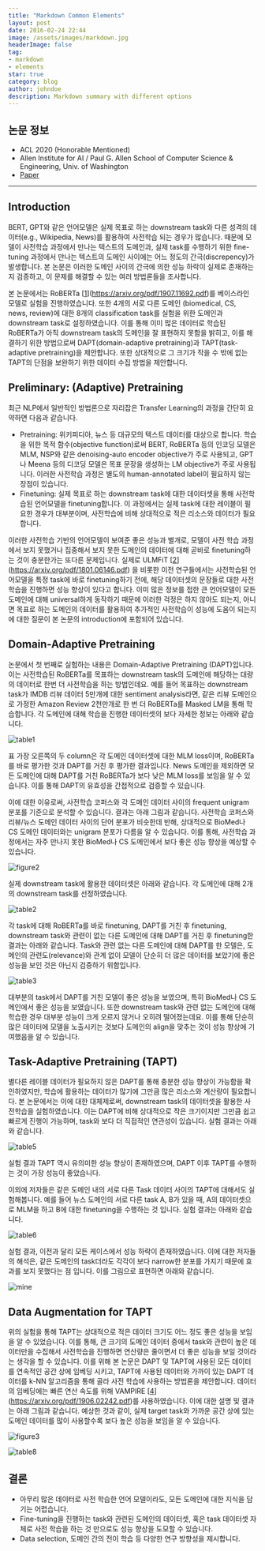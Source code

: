```yaml
---
title: "Markdown Common Elements"
layout: post
date: 2016-02-24 22:44
image: /assets/images/markdown.jpg
headerImage: false
tag:
- markdown
- elements
star: true
category: blog
author: johndoe
description: Markdown summary with different options
---
```


## 논문 정보

- ACL 2020 (Honorable Mentioned)
- Allen Institute for AI / Paul G. Allen School of Computer Science & Engineering, Univ. of Washington
- [Paper](https://arxiv.org/pdf/2004.10964.pdf)

---

## Introduction

BERT, GPT와 같은 언어모델은 실제 목표로 하는 downstream task와 다른 성격의 데이터(e.g., Wikipedia, News)를 활용하여 사전학습 되는 경우가 많습니다. 때문에 모델이 사전학습 과정에서 만나는 텍스트의 도메인과, 실제 task를 수행하기 위한 fine-tuning 과정에서 만나는 텍스트의 도메인 사이에는 어느 정도의 간극(discrepency)가 발생합니다. 본 논문은 이러한 도메인 사이의 간극에 의한 성능 하락이 실제로 존재하는지 검증하고, 이 문제를 해결할 수 있는 여러 방법론들을 조사합니다.

본 논문에서는 RoBERTa [[1]](https://arxiv.org/pdf/1907.11692.pdf)를 베이스라인 모델로 실험을 진행하였습니다. 또한 4개의 서로 다른 도메인 (biomedical, CS, news, review)에 대한 8개의 classification task를 실험을 위한 도메인과 downstream task로 설정하였습니다. 이를 통해 이미 많은 데이터로 학습된 RoBERTa가 아직 downstream task의 도메인을 잘 표현하지 못함을 밝히고, 이를 해결하기 위한 방법으로써 DAPT(domain-adaptive pretraining)과 TAPT(task-adaptive pretraining)을 제안합니다. 또한 상대적으로 그 크기가 작을 수 밖에 없는 TAPT의 단점을 보완하기 위한 데이터 수집 방법을 제안합니다.

## Preliminary: (Adaptive) Pretraining

최근 NLP에서 일반적인 방법론으로 자리잡은 Transfer Learning의 과정을 간단히 요약하면 다음과 같습니다.

- Pretraining: 위키피디아, 뉴스 등 대규모의 텍스트 데이터를 대상으로 합니다. 학습을 위한 목적 함수(objective function)로써 BERT, RoBERTa 등의 인코딩 모델은 MLM, NSP와 같은 denoising-auto encoder objective가 주로 사용되고, GPT나 Meena 등의 디코딩 모델은 목표 문장을 생성하는 LM objective가 주로 사용됩니다. 이러한 사전학습 과정은 별도의 human-annotated label이 필요하지 않는 장점이 있습니다.
- Finetuning: 실제 목표로 하는 downstream task에 대한 데이터셋을 통해 사전학습된 언어모델을 finetuning합니다. 이 과정에서는 실제 task에 대한 레이블이 필요한 경우가 대부분이며, 사전학습에 비해 상대적으로 적은 리소스와 데이터가 필요합니다.

이러한 사전학습 기반의 언어모델이 보여준 좋은 성능과 별개로, 모델이 사전 학습 과정에서 보지 못했거나 집중해서 보지 못한 도메인의 데이터에 대해 곧바로 finetuning하는 것이 충분한가는 또다른 문제입니다. 실제로 ULMFiT [[2]](https://arxiv.org/pdf/1801.06146.pdf) 을 비롯한 이전 연구들에서는 사전학습된 언어모델을 특정 task에 바로 finetuning하기 전에, 해당 데이터셋의 문장들로 대한 사전 학습을 진행하면 성능 향상이 있다고 합니다. 이미 많은 정보를 접한 큰 언어모델이 모든 도메인에 대해 universal하게 동작하기 때문에 이러한 걱정은 하지 않아도 되는지, 아니면 목표로 하는 도메인의 데이터를 활용하여 추가적인 사전학습이 성능에 도움이 되는지에 대한 질문이 본 논문의 introduction에 포함되어 있습니다.

## Domain-Adaptive Pretraining

논문에서 첫 번째로 실험하는 내용은 Domain-Adaptive Pretraining (DAPT)입니다. 이는 사전학습된 RoBERTa를 목표하는 downstream task의 도메인에 해당하는 대량의 데이터로 한번 더 사전학습을 하는 방법인데요. 예를 들어 목표하는 downstream task가 IMDB 리뷰 데이터 5만개에 대한 sentiment analysis라면, 같은 리뷰 도메인으로 가정한 Amazon Review 2천만개로 한 번 더 RoBERTa를 Masked LM을 통해 학습합니다. 각 도메인에 대해 학습을 진행한 데이터셋의 보다 자세한 정보는 아래와 같습니다.

![table1](/assets/images/dontstop/table1.png)

표 가장 오른쪽의 두 column은 각 도메인 데이터셋에 대한 MLM loss이며, RoBERTa를 바로 평가한 것과 DAPT를 거친 후 평가한 결과입니다. News 도메인을 제외하면 모든 도메인에 대해 DAPT를 거친 RoBERTa가 보다 낮은 MLM loss를 보임을 알 수 있습니다. 이를 통해 DAPT의 유효성을 간접적으로 검증할 수 있습니다.

이에 대한 이유로써, 사전학습 코퍼스와 각 도메인 데이터 사이의 frequent unigram 분포를 기준으로 분석할 수 있습니다. 결과는 아래 그림과 같습니다. 사전학습 코퍼스와 리뷰/뉴스 도메인 데이터 사이의 단어 분포가 비슷한데 반해, 상대적으로 BioMed나 CS 도메인 데이터와는 unigram 분포가 다름을 알 수 있습니다. 이를 통해, 사전학습 과정에서는 자주 만나지 못한 BioMed나 CS 도메인에서 보다 좋은 성능 향상을 예상할 수 있습니다.

![figure2](/assets/images/dontstop/figure2.png)

실제 downstream task에 활용한 데이터셋은 아래와 같습니다. 각 도메인에 대해 2개의 downstream task를 선정하였습니다.

![table2](/assets/images/dontstop/table2.png)

각 task에 대해 RoBERTa를 바로 finetuning, DAPT를 거친 후 finetuning, downstream task와 관련이 없는 다른 도메인에 대해 DAPT를 거친 후 finetuning한 결과는 아래와 같습니다. Task와 관련 없는 다른 도메인에 대해 DAPT를 한 모델은, 도메인의 관련도(relevance)와 관계 없이 모델이 단순히 더 많은 데이터를 보았기에 좋은 성능을 보인 것은 아닌지 검증하기 위함입니다.

![table3](/assets/images/dontstop/table3.png)

대부분의 task에서 DAPT를 거친 모델이 좋은 성능을 보였으며, 특히 BioMed나 CS 도메인에서 좋은 성능을 보였습니다. 또한 downstream task와 관련 없는 도메인에 대해 학습한 경우 대부분 성능이 크게 오르지 않거나 오히려 떨어졌는데요. 이를 통해 단순히 많은 데이터에 모델을 노출시키는 것보다 도메인의 align을 맞추는 것이 성능 향상에 기여했음을 알 수 있습니다.

## Task-Adaptive Pretraining (TAPT)

별다른 레이블 데이터가 필요하지 않은 DAPT를 통해 충분한 성능 향상이 가능함을 확인하였지만, 학습에 활용하는 데이터가 많기에 그만큼 많은 리소스와 계산량이 필요합니다. 본 논문에서는 이에 대한 대체제로써, downstream task의 데이터셋을 활용한 사전학습을 실험하였습니다. 이는 DAPT에 비해 상대적으로 작은 크기이지만 그만큼 쉽고 빠르게 진행이 가능하며, task와 보다 더 직접적인 연관성이 있습니다. 실험 결과는 아래와 같습니다.

![table5](/assets/images/dontstop/table5.png)

실험 결과 TAPT 역시 유의미한 성능 향상이 존재하였으며, DAPT 이후 TAPT를 수행하는 것이 가장 성능이 좋았습니다.

이외에 저자들은 같은 도메인 내의 서로 다른 Task 데이터 사이의 TAPT에 대해서도 실험해봅니다. 예를 들어 뉴스 도메인의 서로 다른 task A, B가 있을 때, A의 데이터셋으로 MLM을 하고 B에 대한 finetuning을 수행하는 것 입니다. 실험 결과는 아래와 같습니다. 

![table6](/assets/images/dontstop/table6.png)

실험 결과, 이전과 달리 모든 케이스에서 성능 하락이 존재하였습니다. 이에 대한 저자들의 해석은, 같은 도메인의 task더라도 각각이 보다 narrow한 분포를 가지기 때문에 효과를 보지 못했다는 점 입니다. 이를 그림으로 표현하면 아래와 같습니다.

![mine](/assets/images/dontstop/mine.png)

## Data Augmentation for TAPT

위의 실험을 통해 TAPT는 상대적으로 적은 데이터 크기도 어느 정도 좋은 성능을 보임을 알 수 있었습니다. 이를 통해, 큰 크기의 도메인 데이터 중에서 task와 관련이 높은 데이터만을 수집해서 사전학습을 진행하면 연산량은 줄이면서 더 좋은 성능을 보일 것이라는 생각을 할 수 있습니다. 이를 위해 본 논문은 DAPT 및 TAPT에 사용된 모든 데이터를 연속적인 공간 상에 임베딩 시키고, TAPT에 사용된 데이터와 가까이 있는 DAPT 데이터를 k-NN 알고리즘을 통해 골라 사전 학습에 사용하는 방법론을 제안합니다. 데이터의 임베딩에는 빠른 연산 속도를 위해 VAMPIRE [[4]](https://arxiv.org/pdf/1906.02242.pdf)를 사용하였습니다. 이에 대한 설명 및 결과는 아래 그림과 같습니다. 예상한 것과 같이, 실제 target task와 가까운 공간 상에 있는 도메인 데이터를 많이 사용할수록 보다 높은 성능을 보임을 알 수 있습니다.

![figure3](/assets/images/dontstop/figure3.png)

![table8](/assets/images/dontstop/table8.png)

## 결론

- 아무리 많은 데이터로 사전 학습한 언어 모델이라도, 모든 도메인에 대한 지식을 담기는 어렵습니다.
- Fine-tuning을 진행하는 task와 관련된 도메인의 데이터셋, 혹은 task 데이터셋 자체로 사전 학습을 하는 것 만으로도 성능 향상을 도모할 수 있습니다.
- Data selection, 도메인 간의 전이 학습 등 다양한 연구 방향성을 제시합니다.



[1]: https://arxiv.org/pdf/1907.11692.pdf
[2]: https://arxiv.org/pdf/1801.06146.pdf
[3]: https://arxiv.org/pdf/1908.11860.pdf
[4]: https://arxiv.org/pdf/1906.02242.pdf
